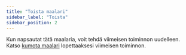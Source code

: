 ```yaml
---
title: "Toista maalari"
sidebar_label: "Toista"
sidebar_position: 2
---
```


Kun napsautat tätä maalaria, voit tehdä viimeisen toiminnon uudelleen. Katso [kumota maalari](undo) lopettaaksesi viimeisen toiminnon.
